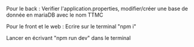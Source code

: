 Pour le back : 
Verifier l'application.properties, modifier/créer une base de donnée en mariaDB avec le nom TTMC

Pour le front et le web : 
Ecrire sur le terminal "npm i"

Lancer en écrivant "npm run dev" dans le terminal
